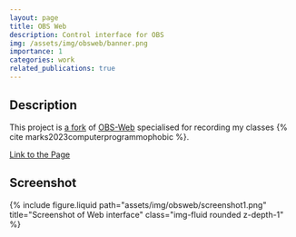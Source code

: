 ```yaml
---
layout: page
title: OBS Web
description: Control interface for OBS
img: /assets/img/obsweb/banner.png
importance: 1
categories: work
related_publications: true
---
```


<h2>Description</h2>

This project is <a href="https://github.com/stefanmarks/OBS-Web" target="_blank">a fork</a> 
of <a href="https://github.com/Niek/obs-web" target="_blank">OBS-Web</a> specialised for recording my classes {% cite marks2023computerprogrammophobic %}.

<a href="/assets/html/obsweb/index.html" target="_blank">Link to the Page</a>

<h2>Screenshot</h2>

<div class="row justify-content-sm-center">
  <div class="col-sm-4 mt-3 mt-md-0">
    {% include figure.liquid path="assets/img/obsweb/screenshot1.png" title="Screenshot of Web interface" class="img-fluid rounded z-depth-1" %}
  </div>
  <div class="col-sm-8 mt-3 mt-md-0">
  </div>
</div>

